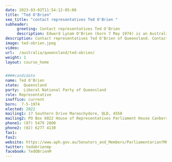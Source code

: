 ```yaml
---
date: 2023-03-02T11:54:12-05:00
title: "Ted O'Brien"
seo_title: "contact representatives Ted O'Brien "
subheader:
     greeting: Contact representatives Ted O'Brien
     description: Edward Lynam O'Brien (born 7 May 1974) is an Australian politician. He is a member of the Liberal National Party of Queensland (LNP) and has represented the seat of Fairfax in the House of Representatives since the 2016 federal election. He sits with the Liberal Party in federal parliament. Prior to entering politics he was a businessman with considerable experience across Asia and a leader of various community organisations, including chairman of the Australian Republic Movement (2005–2007).
description: Contact representatives Ted O'Brien of Queensland. Contact information for Ted O'Brien includes email address, phone number, and mailing address.
image: ted-obrien.jpeg
video:
url:  /australia/queensland/ted-obrien/
weight: 1
layout: course_home


####candidate
name: Ted O'Brien
state:	Queensland
party:	Liberal National Party of Queensland
role: Representative
inoffice: current
born:  7-5-1974
elected: 2022
mailing1: 17 Southern Drive Maroochydore, QLD, 4558
mailing2: PO Box 6022 House of Representatives Parliament House Canberra ACT 2600
phone1:	(07) 5479 2800
phone2: (02) 6277 4130
fax1:
fax2:
website: https://www.aph.gov.au/Senators_and_Members/Parliamentarian?MPID=138932
twitter: tedobrienmp
facebook: TedOBrienM
---
```

